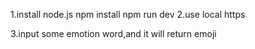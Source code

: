 1.install node.js
    npm install
    npm run dev
2.use local https

3.input some emotion word,and it will return emoji
